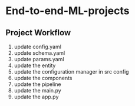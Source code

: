 # End-to-end-ML-projects

## Project Workflow
1. update config.yaml
2. update schema.yaml
3. update params.yaml
4. update the entity
5. update the configuration manager in src config
6. update the components 
7. update the pipeline
8. update the main.py
9. update the app.py

